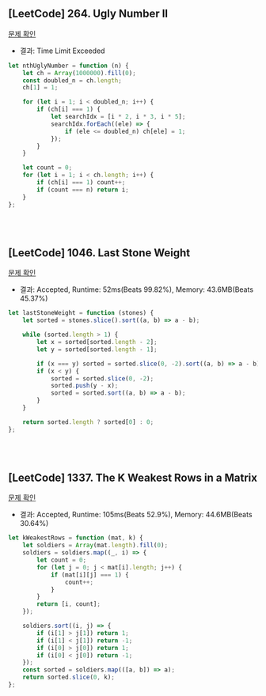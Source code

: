 ## [LeetCode] 264. Ugly Number II

[문제 확인](https://leetcode.com/problems/ugly-number-ii/description/)

-   결과: Time Limit Exceeded

```js
let nthUglyNumber = function (n) {
    let ch = Array(1000000).fill(0);
    const doubled_n = ch.length;
    ch[1] = 1;

    for (let i = 1; i < doubled_n; i++) {
        if (ch[i] === 1) {
            let searchIdx = [i * 2, i * 3, i * 5];
            searchIdx.forEach((ele) => {
                if (ele <= doubled_n) ch[ele] = 1;
            });
        }
    }

    let count = 0;
    for (let i = 1; i < ch.length; i++) {
        if (ch[i] === 1) count++;
        if (count === n) return i;
    }
};
```

</br>
</br>

## [LeetCode] 1046. Last Stone Weight

[문제 확인](https://leetcode.com/problems/last-stone-weight/description/)

-   결과: Accepted, Runtime: 52ms(Beats 99.82%), Memory: 43.6MB(Beats 45.37%)

```js
let lastStoneWeight = function (stones) {
    let sorted = stones.slice().sort((a, b) => a - b);

    while (sorted.length > 1) {
        let x = sorted[sorted.length - 2];
        let y = sorted[sorted.length - 1];

        if (x === y) sorted = sorted.slice(0, -2).sort((a, b) => a - b);
        if (x < y) {
            sorted = sorted.slice(0, -2);
            sorted.push(y - x);
            sorted = sorted.sort((a, b) => a - b);
        }
    }

    return sorted.length ? sorted[0] : 0;
};
```

<br>
<br>

## [LeetCode] 1337. The K Weakest Rows in a Matrix

[문제 확인](https://leetcode.com/problems/the-k-weakest-rows-in-a-matrix/description/)

-   결과: Accepted, Runtime: 105ms(Beats 52.9%), Memory: 44.6MB(Beats 30.64%)

```js
let kWeakestRows = function (mat, k) {
    let soldiers = Array(mat.length).fill(0);
    soldiers = soldiers.map((_, i) => {
        let count = 0;
        for (let j = 0; j < mat[i].length; j++) {
            if (mat[i][j] === 1) {
                count++;
            }
        }
        return [i, count];
    });

    soldiers.sort((i, j) => {
        if (i[1] > j[1]) return 1;
        if (i[1] < j[1]) return -1;
        if (i[0] > j[0]) return 1;
        if (i[0] < j[0]) return -1;
    });
    const sorted = soldiers.map(([a, b]) => a);
    return sorted.slice(0, k);
};
```
